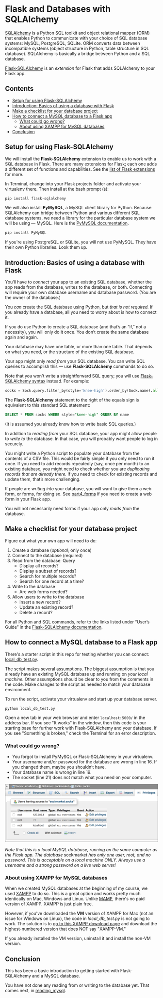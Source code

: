 # Flask and Databases with SQLAlchemy

[SQLAlchemy](https://www.sqlalchemy.org/) is a Python SQL toolkit and object relational mapper (ORM) that enables Python to communicate with your choice of SQL database systems: MySQL, PostgreSQL, SQLite. ORM converts data between incompatible systems (object structure in Python, table structure in SQL database). SQLAlchemy is basically a bridge between Python and a SQL database.

[Flask-SQLAlchemy](http://flask-sqlalchemy.pocoo.org/) is an *extension* for Flask that adds SQLAlchemy to your Flask app.

## Contents

* [Setup for using Flask-SQLAlchemy](#setup-for-using-flask-sqlalchemy)
* [Introduction: Basics of using a database with Flask](#introduction-basics-of-using-a-database-with-flask)
* [Make a checklist for your database project](#make-a-checklist-for-your-database-project)
* [How to connect a MySQL database to a Flask app](#how-to-connect-a-mysql-database-to-a-flask-app)
  * [What could go wrong?](#what-could-go-wrong)
  * [About using XAMPP for MySQL databases](#about-using-xampp-for-mysql-databases)
* [Conclusion](#conclusion)

## Setup for using Flask-SQLAlchemy

We will install the **Flask-SQLAlchemy** extension to enable us to work with a SQL database in Flask. There are many extensions for Flask; each one adds a different set of functions and capabilities. See the [list of Flask extensions](http://flask.pocoo.org/extensions/) for more.

In Terminal, change into your Flask projects folder and activate your virtualenv there. Then install at the bash prompt (`$`):

```bash
pip install flask-sqlalchemy
```

We will also install **PyMySQL**, a MySQL client library for Python. Because SQLAlchemy can bridge between Python and various different SQL database systems, we need a library for the particular database system we will be using &mdash; MySQL. Here is the [PyMySQL documentation](http://pymysql.readthedocs.io/).

```bash
pip install PyMySQL
```

If you're using PostgreSQL or SQLite, you will not use PyMySQL. They have their own Python libraries. Look them up.

## Introduction: Basics of using a database with Flask

You’ll have to *connect* your app to an existing SQL database, whether the app reads from the database, writes to the database, or both. Connecting will require your own database username and database password. (You are the owner of the database.)

You *can* create the SQL database using Python, but *that is not required.* If you already have a database, all you need to worry about is how to connect it.

If you do use Python to create a SQL database (and that’s an “if,” not a necessity), you will only do it once. You don’t create the same database again and again.

Your database may have one table, or more than one table. That depends on what you need, or the structure of the existing SQL database.

Your app might only *read from* your SQL database. You can write SQL queries to accomplish this &mdash; use **Flask-SQLAlchemy** commands to do so.

Note that you won't write a straightforward SQL query; you will use [Flask-SQLAlchemy syntax](http://flask-sqlalchemy.pocoo.org/2.3/queries/#querying-records) instead. For example:

```python
socks = Sock.query.filter_by(style='knee-high').order_by(Sock.name).all()
```

The **Flask-SQLAlchemy** statement to the right of the equals sign is equivalent to this standard SQL statement:

```sql
SELECT * FROM socks WHERE style="knee-high" ORDER BY name
```

(It is assumed you already know how to write basic SQL queries.)

In addition to *reading from* your SQL database, your app might allow people to *write to* the database. In that case, you will probably want people to log in securely.

You might write a Python script to populate your database from the contents of a CSV file. This would be fairly simple if you only need to run it once. If you need to add records repeatedly (say, once per month) to an existing database, you might need to check whether you are *duplicating records that are already there.* If you need to check for existing records and update them, that’s more challenging.

If people are *writing into* your database, you will want to give them a web form, or forms, for doing so. See [part4_forms](../part4_forms) if you need to create a web form in your Flask app.

You will not necessarily need forms if your app only *reads from* the database.

## Make a checklist for your database project

Figure out what your own app will need to do:

1. Create a database (*optional*; only once)
2. Connect to the database (required)
3. Read from the database: Query
   * Display all records?
   * Display a subset of records?
   * Search for multiple records?
   * Search for one record at a time?
4. Write to the database
   * Are web forms needed?
5. Allow users to write to the database
   * Insert a new record?
   * Update an existing record?
   * Delete a record?

For all Python and SQL commands, refer to the links listed under “User’s Guide” in the [Flask-SQLAlchemy documentation](http://flask-sqlalchemy.pocoo.org/).

## How to connect a MySQL database to a Flask app

There's a starter script in this repo for testing whether you can connect: [local_db_test.py](local_db_test.py).

The script makes several assumptions. The biggest assumption is that you already have an existing MySQL database up and running on *your local machine.* Other assumptions should be clear to you from the comments in the code. Make changes to the script as needed to match your database environment.

To run the script, activate your virtualenv and start up your database server.

```bash
python local_db_test.py
```

Open a new tab in your web browser and enter `localhost:5000/` in the address bar. If you see "It works" in the window, then this code is your starting base for further work with Flask-SQLAlchemy and your database. If you see "Something is broken," check the Terminal for an error description.

### What could go wrong?

* You forgot to install PyMySQL or Flask-SQLAlchemy in your virtualenv.
* Your username and/or password for the database are wrong in line 16. If you changed them, maybe you shouldn’t have.
* Your database name is wrong in line 19.
* The socket (line 21) does not match what you need on your computer.

<img src="../images/mysql_permissions.png" alt="MySQL permissions">

*Note that this is a local MySQL database, running on the same computer as the Flask app. The database* sockmarket *has only one user, root, and no password. This is acceptable on a local machine ONLY. Always use a username and a strong password on a live web server!*

### About using XAMPP for MySQL databases

When we created MySQL databases at the beginning of my course, we used [XAMPP](https://www.apachefriends.org/index.html) to do so. This is a great option and works pretty much identically on Mac, Windows and Linux. Unlike [MAMP](https://www.mamp.info/), there's no paid version of XAMPP. XAMPP is just plain free.

 However, if you've downloaded the **VM** version of XAMPP for Mac (not an issue for Windows on Linux), the code in *local_db_test.py* is not going to work. The solution is to [go to this XAMPP download page](https://www.apachefriends.org/download.html#download-apple) and download the highest-numbered version that does NOT say "XAMPP-VM."

 If you already installed the VM version, uninstall it and install the non-VM version.

## Conclusion

This has been a basic introduction to getting started with Flask-SQLAlchemy and a MySQL database.

You have not done any reading from or writing to the database yet. That comes next, in [reading_mysql](reading_mysql).
